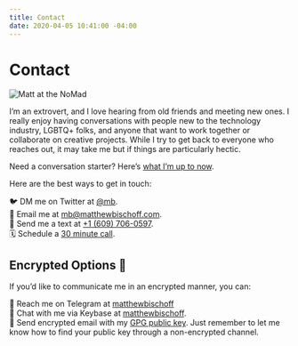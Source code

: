 ```yaml
---
title: Contact
date: 2020-04-05 10:41:00 -04:00
---
```


# Contact

![Matt at the NoMad](/uploads/nomad.jpeg)

I’m an extrovert, and I love hearing from old friends and meeting new ones. I really enjoy having conversations with people new to the technology industry, LGBTQ+ folks, and anyone that want to work together or collaborate on creative projects. While I try to get back to everyone who reaches out, it may take me but if things are particularly hectic.

Need a conversation starter? Here’s [what I’m up to now](https://matthewbischoff.com/now/).

Here are the best ways to get in touch:

🐦  DM me on Twitter at [@mb](https://twitter.com/mb).  
📧  Email me at [mb@matthewbischoff.com](mailto:mb@matthewbischoff.com).  
📲  Send me a text at <a href="tel:+16097060597">+1 (609) 706-0597</a>.  
🗓  Schedule a [30 minute call](https://calendly.com/matthewbischoff/30-minute-call).  

## Encrypted Options 🔐

If you’d like to communicate me in an encrypted manner, you can:

💬  Reach me on Telegram at [matthewbischoff](http://t.me/matthewbischoff)  
🔑  Chat with me via Keybase at [matthewbischoff](https://keybase.io/matthewbischoff).  
🔏  Send encrypted email with my [GPG public key](/matthewbischoff.gpg). Just remember to let me know how to find your public key through a non-encrypted channel.